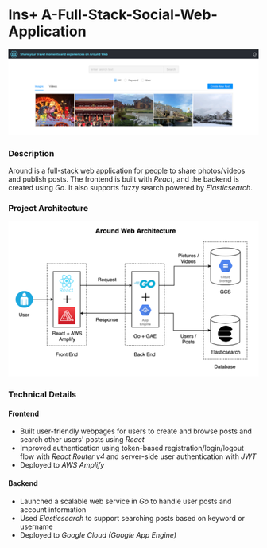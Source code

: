 # Ins+ A-Full-Stack-Social-Web-Application
<p align="center"><img src="https://github.com/rongxu1998/Ins-A-Full-Stack-Social-Web-Application/blob/main/demo-1.png"></p>

### Description

Around is a full-stack web application for people to share photos/videos and publish posts. The frontend is built with *React*, and the backend is created using *Go*. It also supports fuzzy search powered by *Elasticsearch*.

### Project Architecture

<p align="center"><img src="https://github.com/rongxu1998/Ins-A-Full-Stack-Social-Web-Application/blob/main/web-architecture.png"></p>

### Technical Details

#### Frontend

* Built user-friendly webpages for users to create and browse posts and search other users' posts using *React*
* Improved authentication using token-based registration/login/logout flow with *React Router v4* and server-side user authentication with *JWT*
* Deployed to *AWS Amplify*

#### Backend

* Launched a scalable web service in *Go* to handle user posts and account information
* Used *Elasticsearch* to support searching posts based on keyword or username
* Deployed to *Google Cloud (Google App Engine)* 
